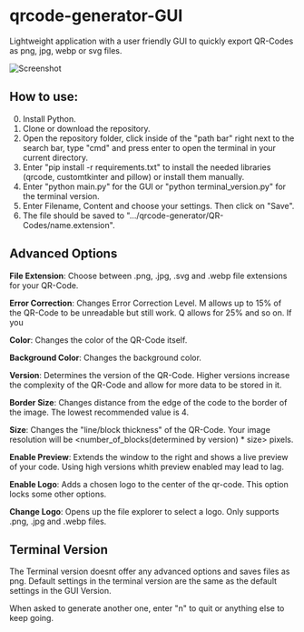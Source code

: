 # qrcode-generator-GUI
Lightweight application with a user friendly GUI to quickly export QR-Codes as png, jpg, webp or svg files. 

![Screenshot](https://github.com/AdrianCeku/qrcode-generator-GUI/assets/95617181/b9fbed0f-958c-4be8-a306-02ac94213fe3)

## How to use:


0. Install Python.
1. Clone or download the repository.
2. Open the repository folder, click inside of the "path bar" right next to the search bar, type "cmd" and press enter to open the terminal in your current directory.
3. Enter "pip install -r requirements.txt" to install the needed libraries (qrcode, customtkinter and pillow) or install them manually. 
4. Enter "python main.py" for the GUI or "python terminal_version.py" for the terminal version.
5. Enter Filename, Content and choose your settings. Then click on "Save".
6. The file should be saved to ".../qrcode-generator/QR-Codes/name.extension".

## Advanced Options

**File Extension**: Choose between .png, .jpg, .svg and .webp file extensions for your QR-Code.

**Error Correction**: Changes Error Correction Level. M allows up to 15% of the QR-Code to be unreadable but still work. Q allows for 25% and so on. If you

**Color**: Changes the color of the QR-Code itself.

**Background Color**: Changes the background color.

**Version**: Determines the version of the QR-Code. Higher versions increase the complexity of the QR-Code and allow for more data to be stored in it.

**Border Size**: Changes distance from the edge of the code to the border of the image. The lowest recommended value is 4.

**Size**: Changes the "line/block thickness" of the QR-Code. Your image resolution will be <number_of_blocks(determined by version) * size> pixels. 

**Enable Preview**: Extends the window to the right and shows a live preview of your code. Using high versions whith preview enabled may lead to lag.

**Enable Logo**: Adds a chosen logo to the center of the qr-code. This option locks some other options.

**Change Logo**: Opens up the file explorer to select a logo. Only supports .png, .jpg and .webp files.

## Terminal Version
The Terminal version doesnt offer any advanced options and saves files as png. Default settings in the terminal version are the same as the default settings in the GUI Version. 

When asked to generate another one, enter "n" to quit or anything else to keep going.
